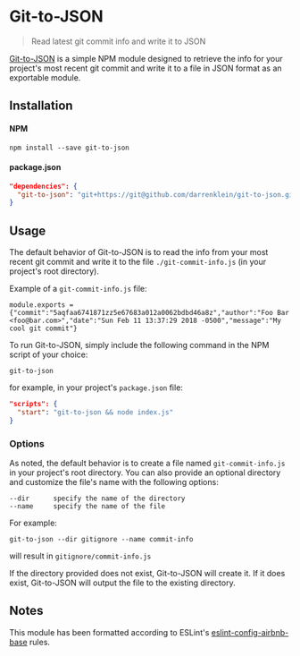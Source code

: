 # Git-to-JSON
> Read latest git commit info and write it to JSON

[Git-to-JSON] is a simple NPM module designed to retrieve the info for your project's most recent git commit and write it to a file in JSON format as an exportable module.

## Installation

#### NPM

``` SH
npm install --save git-to-json
```

#### package.json

``` JSON
"dependencies": {
  "git-to-json": "git+https://git@github.com/darrenklein/git-to-json.git"
}
```

## Usage

The default behavior of Git-to-JSON is to read the info from your most recent git commit and write it to the file `./git-commit-info.js` (in your project's root directory).

Example of a `git-commit-info.js` file:

``` JS
module.exports = {"commit":"5aqfaa6741871zz5e67683a012a0062bdbd46a8z","author":"Foo Bar <foo@bar.com>","date":"Sun Feb 11 13:37:29 2018 -0500","message":"My cool git commit"}
```

To run Git-to-JSON, simply include the following command in the NPM script of your choice:

``` JS
git-to-json
```

for example, in your project's `package.json` file:

``` JSON
"scripts": {
  "start": "git-to-json && node index.js"
}
```

### Options

As noted, the default behavior is to create a file named `git-commit-info.js` in your project's root directory. You can also provide an optional directory and customize the file's name with the following options:

``` SH
--dir      specify the name of the directory
--name     specify the name of the file
```

For example:

``` JS
git-to-json --dir gitignore --name commit-info
```

will result in `gitignore/commit-info.js`

If the directory provided does not exist, Git-to-JSON will create it. If it does exist, Git-to-JSON will output the file to the existing directory.

## Notes

This module has been formatted according to ESLint's [eslint-config-airbnb-base] rules.

[Git-to-JSON]: https://www.npmjs.com/package/git-to-json
[eslint-config-airbnb-base]: https://www.npmjs.com/package/eslint-config-airbnb-base